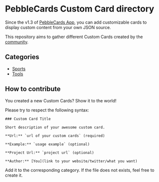 PebbleCards Custom Card directory
=================================

Since the v1.3 of [PebbleCards App](http://keanulee.com/pebblecards/), you can add customizable cards to display custom content from your own JSON source.

This repository aims to gather different Custom Cards created by the [community](http://forums.getpebble.com/discussion/8525/watch-app-sdk2-pebble-cards-customizable-watch-screen-for-pebble/).

Categories
----------

- [Sports](Sports.md)
- [Tools](Tools.md)

How to contribute
-----------------

You created a new Custom Cards? Show it to the world!

Please try to respect the following syntax:

```no-highlight
### Custom Card Title

Short description of your awesome custom card.

**Url:** `url of your custom cards` (required)

**Example:** `usage example` (optional)

**Project Url:** `project url` (optional)

**Author:** [You](link to your website/twitter/what you want) 
```

Add it to the corresponding category. If the file does not exists, feel free to create it.
